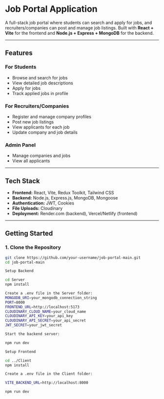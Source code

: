 # Job Portal Application

A full-stack job portal where students can search and apply for jobs, and recruiters/companies can post and manage job listings. Built with **React + Vite** for the frontend and **Node.js + Express + MongoDB** for the backend.

---

## Features

### For Students
- Browse and search for jobs
- View detailed job descriptions
- Apply for jobs
- Track applied jobs in profile

### For Recruiters/Companies
- Register and manage company profiles
- Post new job listings
- View applicants for each job
- Update company and job details

### Admin Panel
- Manage companies and jobs
- View all applicants

---

## Tech Stack

- **Frontend:** React, Vite, Redux Toolkit, Tailwind CSS
- **Backend:** Node.js, Express.js, MongoDB, Mongoose
- **Authentication:** JWT, Cookies
- **File Uploads:** Cloudinary
- **Deployment:** Render.com (backend), Vercel/Netlify (frontend)

---

## Getting Started

### 1. Clone the Repository

```sh
git clone https://github.com/your-username/job-portal-main.git
cd job-portal-main

Setup Backend

cd Server
npm install

Create a .env file in the Server folder:
MONGODB_URI=your_mongodb_connection_string
PORT=8000
FRONTEND_URL=http://localhost:5173
CLOUDINARY_CLOUD_NAME=your_cloud_name
CLOUDINARY_API_KEY=your_api_key
CLOUDINARY_API_SECRET=your_api_secret
JWT_SECRET=your_jwt_secret

Start the backend server:

npm run dev

Setup Frontend

cd ../Client
npm install

Create a .env file in the Client folder:

VITE_BACKEND_URL=http://localhost:8000

npm run dev
